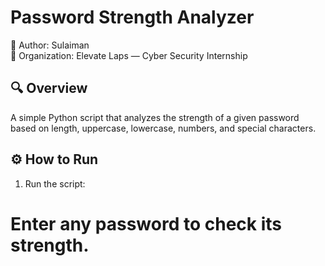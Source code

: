 # Password Strength Analyzer
👤 Author: Sulaiman  
🏢 Organization: Elevate Laps — Cyber Security Internship  

## 🔍 Overview
A simple Python script that analyzes the strength of a given password based on length, uppercase, lowercase, numbers, and special characters.

## ⚙️ How to Run
1. Run the script:
#  Enter any password to check its strength.
